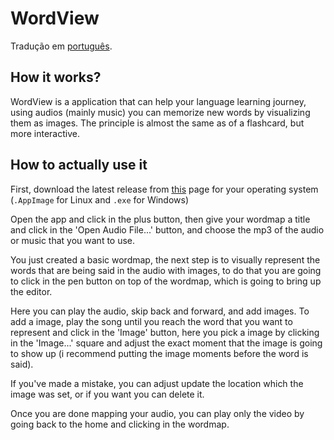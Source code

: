 # WordView

Tradução em [português](https://github.com/64ArthurAraujo/WordView/blob/master/README_PTBR.md).



## How it works?

WordView is a application that can help your language learning journey, using audios (mainly music) you can memorize new words by visualizing them as images. The principle is almost the same as of a flashcard, but more interactive.



## How to actually use it

First, download the latest release from [this](https://github.com/64ArthurAraujo/WordView/releases) page for your operating system (`.AppImage` for Linux and `.exe` for Windows)

Open the app and click in the plus button, then give your wordmap a title and click in the 'Open Audio File...' button, and
choose the mp3 of the audio or music that you want to use.


You just created a basic wordmap, the next step is to visually represent the words that are being said in the audio with images, to do that you are going to click in the pen button on top of the wordmap, which is going to bring up the editor.


Here you can play the audio, skip back and forward, and add images. To add a image, play the song until you reach the word that you want to represent and click in the 'Image' button, here you pick a image by clicking in the 'Image...' square and adjust the exact moment that the image is going to show up (i recommend putting the image moments before the word is said).


If you've made a mistake, you can adjust update the location which the image was set, or if you want you can delete it.


Once you are done mapping your audio, you can play only the video by going back to the home and clicking in the wordmap.
